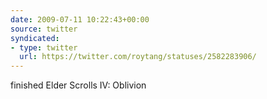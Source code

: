 ```yaml
---
date: 2009-07-11 10:22:43+00:00
source: twitter
syndicated:
- type: twitter
  url: https://twitter.com/roytang/statuses/2582283906/
---
```


finished Elder Scrolls IV: Oblivion